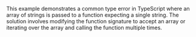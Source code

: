 This example demonstrates a common type error in TypeScript where an array of strings is passed to a function expecting a single string. The solution involves modifying the function signature to accept an array or iterating over the array and calling the function multiple times.